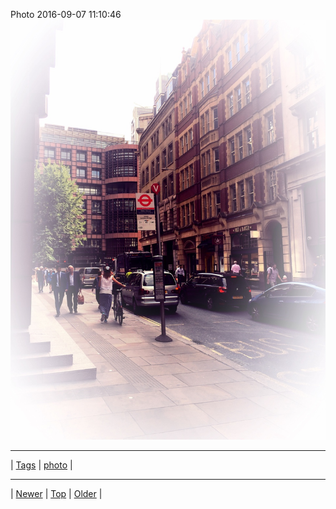<!--
title: Photo 2016-09-07 11
date: 2020-06-28T15:00:41.497Z
tags: photo
-->











Photo 2016-09-07 11:10:46
![](150071086552-0.jpg)

<!--BOTTOM-POST-NAVIGATION-->
---

| [Tags](tags.md) | [photo](tag-photo.md) |

---

| [Newer](148993750632.md) | [Top](index.md) | [Older](151976604492.md) |